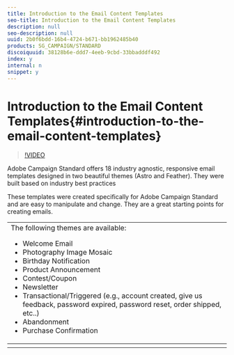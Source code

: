 ```yaml
---
title: Introduction to the Email Content Templates
seo-title: Introduction to the Email Content Templates
description: null
seo-description: null
uuid: 2b0f6bdd-16b4-4724-b671-bb1962485b40
products: SG_CAMPAIGN/STANDARD
discoiquuid: 38128b6e-ddd7-4eeb-9cbd-33bbadddf492
index: y
internal: n
snippet: y
---
```


# Introduction to the Email Content Templates{#introduction-to-the-email-content-templates}

>[!VIDEO](https://video.tv.adobe.com/v/23106?quality=12)

Adobe Campaign Standard offers 18 industry agnostic, responsive email templates designed in two beautiful themes (Astro and Feather). They were built based on industry best practices

These templates were created specifically for Adobe Campaign Standard and are easy to manipulate and change. They are a great starting points for creating emails. 

<table> 
 <tbody>
  <tr>
   <td>
    <div>
     The following themes are available:
    </div> 
    <ul> 
     <li>Welcome Email</li> 
     <li>Photography Image Mosaic</li> 
     <li>Birthday Notification</li> 
     <li>Product Announcement</li> 
     <li>Contest/Coupon</li> 
     <li>Newsletter</li> 
     <li>Transactional/Triggered (e.g., account created, give us feedback, password expired, password reset, order shipped, etc..)</li> 
     <li>Abandonment</li> 
     <li>Purchase Confirmation</li> 
    </ul> </td> 
  </tr>
  <tr>
   <th> </th> 
  </tr>
 </tbody>
</table>


